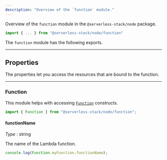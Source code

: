 ```yaml
---
description: "Overview of the `function` module."
---
```


Overview of the `function` module in the `@serverless-stack/node` package.

```ts
import { ... } from "@serverless-stack/node/function"
```

The `function` module has the following exports.

---

## Properties

The properties let you access the resources that are bound to the function.

---

### Function

This module helps with accessing [`Function`](../constructs/Function.md) constructs.

```ts
import { Function } from "@serverless-stack/node/function";
```

#### functionName

_Type_ : <span class="mono">string</span>

The name of the Lambda function.

```ts
console.log(Function.myFunction.functionName);
```
